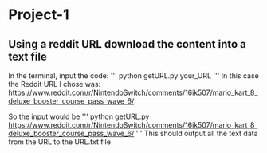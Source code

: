 # Project-1
## Using a reddit URL download the content into a text file

In the terminal, input the code:
'''
python getURL.py your_URL
'''
In this case the Reddit URL I chose was:
https://www.reddit.com/r/NintendoSwitch/comments/16ik507/mario_kart_8_deluxe_booster_course_pass_wave_6/

So the input would be 
'''
python getURL.py https://www.reddit.com/r/NintendoSwitch/comments/16ik507/mario_kart_8_deluxe_booster_course_pass_wave_6/
'''
This should output all the text data from the URL to the URL.txt file 